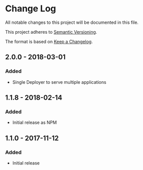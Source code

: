 # Change Log
All notable changes to this project will be documented in this file.

This project adheres to [Semantic Versioning](http://semver.org/).

The format is based on [Keep a Changelog](http://keepachangelog.com/).

## 2.0.0 - 2018-03-01

### Added
- Single Deployer to serve multiple applications

## 1.1.8 - 2018-02-14

### Added
- Initial release as NPM

## 1.1.0 - 2017-11-12

### Added
- Initial release

